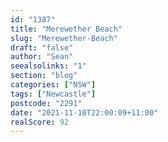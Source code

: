 ```yaml
---
id: "1387"
title: "Merewether Beach"
slug: "Merewether-Beach"
draft: "false"
author: "Sean"
seealsolinks: "1"
section: "blog"
categories: ["NSW"]
tags: ["Newcastle"]
postcode: "2291"
date: "2021-11-10T22:00:09+11:00"
realScore: 92
---
```

